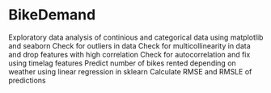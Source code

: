 # BikeDemand

Exploratory data analysis of continious and categorical data using matplotlib and seaborn
Check for outliers in data
Check for multicollinearity in data and drop features with high correlation
Check for autocorrelation and fix using timelag features
Predict number of bikes rented depending on weather using linear regression in sklearn
Calculate RMSE and RMSLE of predictions
